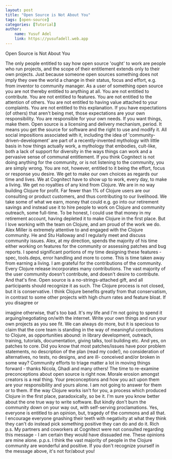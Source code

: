 ```yaml
---
layout: post
title: "Open Source is Not About You"
tags: [open-source]
categories: [Tutorial]
author:
    name: Yusuf Adel
    link: https://yusufadell.web.app
---
```


Open Source is Not About You

The only people entitled to say how open source 'ought' to work are people who run projects, and the
scope of their entitlement extends only to their own projects.
Just because someone open sources something does not imply they owe the world a change in their status,
focus and eﬀort, e.g. from inventor to community manager.
As a user of something open source you are not thereby entitled to anything at all. You are not entitled to
contribute. You are not entitled to features. You are not entitled to the attention of others. You are not
entitled to having value attached to your complaints. You are not entitled to this explanation.
If you have expectations (of others) that aren't being met, those expectations are your own responsibility.
You are responsible for your own needs. If you want things, make them.
Open source is a licensing and delivery mechanism, period. It means you get the source for software and
the right to use and modify it. All social impositions associated with it, including the idea of 'community-
driven-development' are part of a recently-invented mythology with little basis in how things actually work,
a mythology that embodies, cult-like, both a lack of support for diversity in the ways things can work and a
pervasive sense of communal entitlement.
If you think Cognitect is not doing anything for the community, or is not listening to the community, you are
simply wrong. You are not, however, entitled to it being the eﬀort, focus or response you desire. We get to
make our own choices as regards our time and lives.
We at Cognitect have to show up to work, every day, to make a living. We get no royalties of any kind from
Clojure. We are in no way building Clojure for proﬁt. Far fewer than 1% of Clojure users are our consulting
or product customers, and thus contributing to our livelihood.
We take some of what we earn, money that could e.g. go into our retirement savings and instead use it to
hire people to work on Clojure and community outreach, some full-time. To be honest, I could use that
money in my retirement account, having depleted it to make Clojure in the ﬁrst place. But I love working
with the team on Clojure, and am proud of the work we do.
Alex Miller is extremely attentive to and engaged with the Clojure community. He and Stu Halloway and I
regularly meet and discuss community issues. Alex, at my direction, spends the majority of his time either
working on features for the community or assessing patches and bug reports. I spend signiﬁcant portions
of my time designing these features - spec, tools.deps, error handling and more to come. This is time taken
away from earning a living.
I am grateful for the contributions of the community. Every Clojure release incorporates many
contributions. The vast majority of the user community doesn't contribute, and doesn't desire to
contribute. And that's ﬁne. Open source is a no-strings-attached gift, and all participants should recognize
it as such.
The Clojure process is not closed, but it is conservative. I think Clojure beneﬁts greatly from that
conservatism, in contrast to some other projects with high churn rates and feature bloat. If you disagree or

imagine otherwise, that's too bad. It's my life and I'm not going to spend it arguing/negotiating on/with the
internet. Write your own things and run your own projects as you see ﬁt.
We can always do more, but it is specious to claim that the core team is standing in the way of meaningful
contributions to Clojure, as opportunities abound: in library development, outreach, training, tutorials,
documentation, giving talks, tool building etc.
And yes, on patches to core. Did you know that most patches/issues have poor problem statements, no
description of the plan (read my code!), no consideration of alternatives, no tests, no designs, and are ill-
conceived and/or broken in some way? Community eﬀorts to triage matter a lot in moving things forward -
thanks Nicola, Ghadi and many others!
The time to re-examine preconceptions about open source is right now. Morale erosion amongst creators is
a real thing. Your preconceptions and how you act upon them are your responsibility and yours alone. I am
not going to answer for them or to them.
If the way Clojure works isn't for you, a process which produced Clojure in the ﬁrst place, paradoxically, so
be it. I'm sure you know better about the one true way to write software. But kindly don't burn the
community down on your way out, with self-serving proclamations. Yes, everyone is entitled to an opinion,
but, tragedy of the commons and all that.
I encourage everyone gnashing their teeth with negativity at what they think they can't do instead pick
something positive they can do and do it.
Rich
p.s. My partners and coworkers at Cognitect were not consulted regarding this message - I am certain they
would have dissuaded me. These opinions are mine alone.
p.p.s. I think the vast majority of people in the Clojure community are wonderful and positive. If you don't
recognize yourself in the message above, it's not for/about you!
